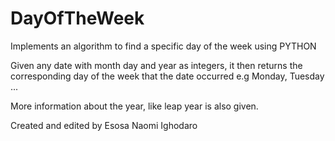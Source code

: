 # DayOfTheWeek
Implements an algorithm to find a specific day of the week using PYTHON

Given any date with month day and year as integers, it then returns the corresponding day of the week that the date occurred e.g Monday, Tuesday ... 

More information about the year, like leap year is also given.

Created and edited by Esosa Naomi Ighodaro
